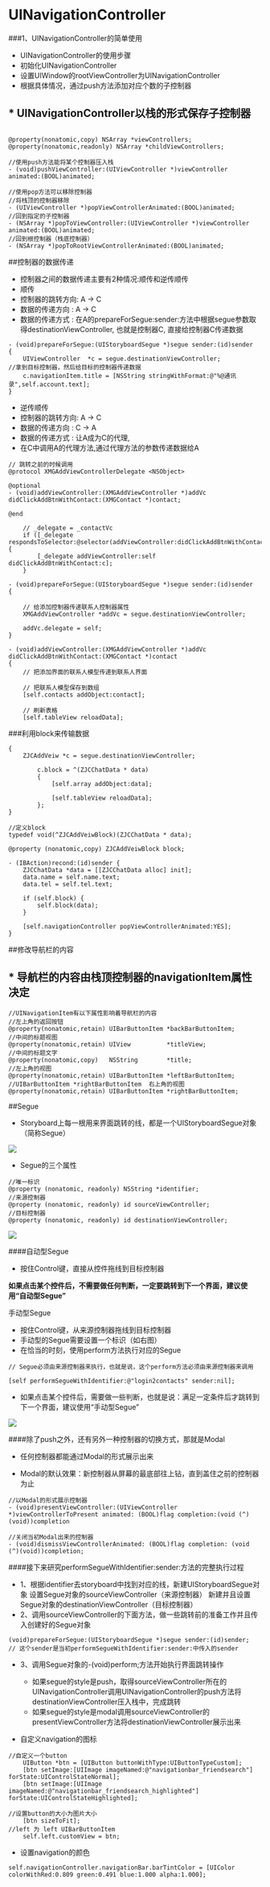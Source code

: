 # UINavigationController

###1、UINavigationController的简单使用
- UINavigationController的使用步骤
 - 初始化UINavigationController
 - 设置UIWindow的rootViewController为UINavigationController
 - 根据具体情况，通过push方法添加对应个数的子控制器

## * UINavigationController以栈的形式保存子控制器</font>

```objc

@property(nonatomic,copy) NSArray *viewControllers;
@property(nonatomic,readonly) NSArray *childViewControllers;

//使用push方法能将某个控制器压入栈
- (void)pushViewController:(UIViewController *)viewController animated:(BOOL)animated;

//使用pop方法可以移除控制器
//将栈顶的控制器移除
- (UIViewController *)popViewControllerAnimated:(BOOL)animated;
//回到指定的子控制器
- (NSArray *)popToViewController:(UIViewController *)viewController animated:(BOOL)animated;
//回到根控制器（栈底控制器）
- (NSArray *)popToRootViewControllerAnimated:(BOOL)animated;
```

##控制器的数据传递
 - 控制器之间的数据传递主要有2种情况:顺传和逆传顺传
 - 顺传
  - 控制器的跳转方向: A -> C
  - 数据的传递方向    : A -> C
  - 数据的传递方式    :  在A的prepareForSegue:sender:方法中根据segue参数取得destinationViewController, 也就是控制器C, 直接给控制器C传递数据

```objc
- (void)prepareForSegue:(UIStoryboardSegue *)segue sender:(id)sender
{
    UIViewController  *c = segue.destinationViewController;
//拿到目标控制器，然后给目标的控制器传递数据
    c.navigationItem.title = [NSString stringWithFormat:@"%@通讯录",self.account.text];
}
```
- 逆传顺传
- 控制器的跳转方向: A -> C
- 数据的传递方向    : C -> A
- 数据的传递方式    :  让A成为C的代理,
- 在C中调用A的代理方法,通过代理方法的参数传递数据给A

```objc
// 跳转之前的时候调用
@protocol XMGAddViewControllerDelegate <NSObject>

@optional
- (void)addViewController:(XMGAddViewController *)addVc didClickAddBtnWithContact:(XMGContact *)contact;

@end

    // _delegate = _contactVc
    if ([_delegate respondsToSelector:@selector(addViewController:didClickAddBtnWithContact:)]) {
        [_delegate addViewController:self didClickAddBtnWithContact:c];
    }

- (void)prepareForSegue:(UIStoryboardSegue *)segue sender:(id)sender
{

    // 给添加控制器传递联系人控制器属性
    XMGAddViewController *addVc = segue.destinationViewController;

    addVc.delegate = self;
}

- (void)addViewController:(XMGAddViewController *)addVc didClickAddBtnWithContact:(XMGContact *)contact
{
    // 把添加界面的联系人模型传递到联系人界面

    // 把联系人模型保存到数组
    [self.contacts addObject:contact];

    // 刷新表格
    [self.tableView reloadData];

```

###利用block来传输数据
```objc
{
    ZJCAddVeiw *c = segue.destinationViewController;

        c.block = ^(ZJCChatData * data)
        {
            [self.array addObject:data];

            [self.tableView reloadData];
        };
}

//定义block
typedef void(^ZJCAddVeiwBlock)(ZJCChatData * data);

@property (nonatomic,copy) ZJCAddVeiwBlock block;

- (IBAction)recond:(id)sender {
    ZJCChatData *data = [[ZJCChatData alloc] init];
    data.name = self.name.text;
    data.tel = self.tel.text;

    if (self.block) {
        self.block(data);
    }

    [self.navigationController popViewControllerAnimated:YES];
}
```

##修改导航栏的内容
## * 导航栏的内容由栈顶控制器的navigationItem属性决定</font>

```objc
//UINavigationItem有以下属性影响着导航栏的内容
//左上角的返回按钮
@property(nonatomic,retain) UIBarButtonItem *backBarButtonItem;
//中间的标题视图
@property(nonatomic,retain) UIView          *titleView;
//中间的标题文字
@property(nonatomic,copy)   NSString        *title;
//左上角的视图
@property(nonatomic,retain) UIBarButtonItem *leftBarButtonItem;
//UIBarButtonItem *rightBarButtonItem  右上角的视图
@property(nonatomic,retain) UIBarButtonItem *rightBarButtonItem;
```

##Segue
- Storyboard上每一根用来界面跳转的线，都是一个UIStoryboardSegue对象（简称Segue）

 ![](../images/sugue.png)


- Segue的三个属性
```objc
//唯一标识
@property (nonatomic, readonly) NSString *identifier;
//来源控制器
@property (nonatomic, readonly) id sourceViewController;
//目标控制器
@property (nonatomic, readonly) id destinationViewController;
```
![](../images/sugue2.png)

####自动型Segue
  - 按住Control键，直接从控件拖线到目标控制器

**如果点击某个控件后，不需要做任何判断，一定要跳转到下一个界面，建议使用“自动型Segue”**

手动型Segue
- 按住Control键，从来源控制器拖线到目标控制器
- 手动型的Segue需要设置一个标识（如右图）
- 在恰当的时刻，使用perform方法执行对应的Segue

```objc
// Segue必须由来源控制器来执行，也就是说，这个perform方法必须由来源控制器来调用

[self performSegueWithIdentifier:@"login2contacts" sender:nil];
```
- 如果点击某个控件后，需要做一些判断，也就是说：满足一定条件后才跳转到下一个界面，建议使用“手动型Segue”

 ![](../images/sugue3.png)

####除了push之外，还有另外一种控制器的切换方式，那就是Modal

- 任何控制器都能通过Modal的形式展示出来

- Modal的默认效果：新控制器从屏幕的最底部往上钻，直到盖住之前的控制器为止

```objc
//以Modal的形式展示控制器
- (void)presentViewController:(UIViewController *)viewControllerToPresent animated: (BOOL)flag completion:(void (^)(void))completion

//关闭当初Modal出来的控制器
- (void)dismissViewControllerAnimated: (BOOL)flag completion: (void (^)(void))completion;
```

####接下来研究performSegueWithIdentifier:sender:方法的完整执行过程
- 1、根据identifier去storyboard中找到对应的线，新建UIStoryboardSegue对象
设置Segue对象的sourceViewController（来源控制器）
新建并且设置Segue对象的destinationViewController（目标控制器）
- 2、调用sourceViewController的下面方法，做一些跳转前的准备工作并且传入创建好的Segue对象

```objc
(void)prepareForSegue:(UIStoryboardSegue *)segue sender:(id)sender;
// 这个sender是当初performSegueWithIdentifier:sender:中传入的sender
```
- 3、调用Segue对象的-(void)perform;方法开始执行界面跳转操作
   - 如果segue的style是push，取得sourceViewController所在的UINavigationController调用UINavigationController的push方法将destinationViewController压入栈中，完成跳转
   - 如果segue的style是modal调用sourceViewController的presentViewController方法将destinationViewController展示出来

- 自定义navigation的图标

```objc
//自定义一个button
    UIButton *btn = [UIButton buttonWithType:UIButtonTypeCustom];
    [btn setImage:[UIImage imageNamed:@"navigationbar_friendsearch"] forState:UIControlStateNormal];
    [btn setImage:[UIImage imageNamed:@"navigationbar_friendsearch_highlighted"] forState:UIControlStateHighlighted];

//设置button的大小为图片大小
    [btn sizeToFit];
//left 为 left UIBarButtonItem
    self.left.customView = btn;
```

- 设置navigation的颜色

```objc
self.navigationController.navigationBar.barTintColor = [UIColor colorWithRed:0.809 green:0.491 blue:1.000 alpha:1.000];
```


